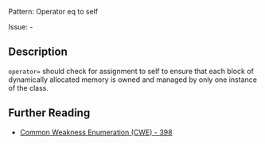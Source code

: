 Pattern: Operator eq to self

Issue: -

## Description

`operator=` should check for assignment to self to ensure that each block of dynamically allocated memory is owned and managed by only one instance of the class.

## Further Reading

* [Common Weakness Enumeration (CWE) - 398](https://cwe.mitre.org/data/definitions/398.html)